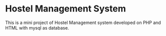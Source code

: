 # Hostel Management System
This is a mini project of Hostel Management system developed on PHP and HTML with mysql as database.

